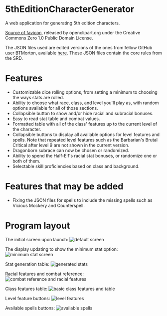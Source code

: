 # 5thEditionCharacterGenerator

A web application for generating 5th edition characters.

<a href="https://openclipart.org/detail/224998/simple-dice">Source of favicon</a>, released by openclipart.org under the  Creative Commons Zero 1.0 Public Domain License.

The JSON files used are edited versions of the ones from fellow GitHub user BTMorton, available <a href="https://github.com/BTMorton/dnd-5e-srd/tree/master/json">here</a>. These JSON files contain the core rules from the SRD.

# Features
- Customizable dice rolling options, from setting a minimum to choosing the ways stats are rolled.
- Ability to choose what race, class, and level you'll play as, with random options available for all of those sections.
- Collapsible button to show and/or hide racial and subracial bonuses.
- Easy to read stat table and combat values.
- Formatted table with all of the class' features up to the current level of the character.
- Collapsible buttons to display all available options for level features and spells. Note that repeated level features such as the Barbarian's Brutal Critical after level 9 are not shown in the current version.
- Dragonborn subrace can now be chosen or randomized.
- Ability to spend the Half-Elf's racial stat bonuses, or randomize one or both of them.
- Selectable skill proficiencies based on class and background. 

# Features that may be added
- Fixing the JSON files for spells to include the missing spells such as Vicious Mockery and Counterspell.

# Program layout
The initial screen upon launch:
![default screen](https://user-images.githubusercontent.com/32882792/44632451-b6897000-a948-11e8-818f-9f543bd32d23.PNG)

The display updating to show the minimum stat option:
![minimum stat screen](https://user-images.githubusercontent.com/32882792/44632454-b7220680-a948-11e8-9cd1-a4b961b86f41.PNG)

Stat generation table:
![generated stats](https://user-images.githubusercontent.com/32882792/44632452-b6897000-a948-11e8-85f8-fcc50f56d207.PNG)

Racial features and combat reference:
![combat reference and racial features](https://user-images.githubusercontent.com/32882792/44632450-b6897000-a948-11e8-9c32-d3230a1fbfc5.PNG)

Class features table:
![basic class features and table](https://user-images.githubusercontent.com/32882792/44632449-b6897000-a948-11e8-87b1-a1cc7fcd2718.PNG)

Level feature buttons:
![level features](https://user-images.githubusercontent.com/32882792/44632453-b7220680-a948-11e8-8d26-d652ee76d5b6.PNG)

Available spells buttons:
![available spells](https://user-images.githubusercontent.com/32882792/44632447-b6897000-a948-11e8-87e1-f0b3f3d20f98.PNG)
